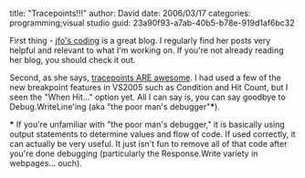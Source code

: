 
title: "Tracepoints!!!"
author: David
date: 2006/03/17
categories: programming;visual studio
guid: 23a90f93-a7ab-40b5-b78e-919d1af6bc32

First thing - [jfo's coding](http://blogs.msdn.com/jfoscoding/) is a great blog. I regularly find her posts very helpful and relevant to what I'm working on.  If you're not already reading her blog, you should check it out.

Second, as she says, [tracepoints ARE awesome](http://blogs.msdn.com/jfoscoding/archive/2006/03/16/553420.aspx). I had used a few of the new breakpoint features in VS2005 such as Condition and Hit Count, but I seen the "When Hit..." option yet. All I can say is, you can say goodbye to Debug.WriteLine'ing (aka "the poor man's debugger"__*__).

__*__ If you're unfamiliar with "the poor man's debugger," it is basically using output statements to determine values and flow of code. If used correctly, it can actually be very useful. It just isn't fun to remove all of that code after you're done debugging (particularly the Response.Write variety in webpages... ouch).

